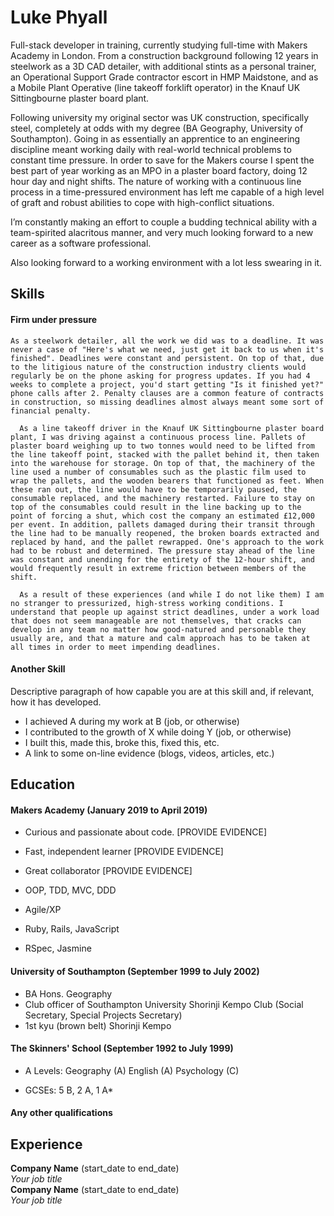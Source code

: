 # Luke Phyall #

Full-stack developer in training, currently studying full-time with Makers Academy in London. From a construction background following 12 years in steelwork as a 3D CAD detailer, with additional stints as a personal trainer, an Operational Support Grade contractor escort in HMP Maidstone, and as a Mobile Plant Operative (line takeoff forklift operator) in the Knauf UK Sittingbourne plaster board plant.

Following university my original sector was UK construction, specifically steel, completely at odds with my degree (BA Geography, University of Southampton). Going in as essentially an apprentice to an engineering discipline meant working daily with real-world technical problems to constant time pressure. In order to save for the Makers course I spent the best part of year working as an MPO in a plaster board factory, doing 12 hour day and night shifts. The nature of working with a continuous line process in a time-pressured environment has left me capable of a high level of graft and robust abilities to cope with high-conflict situations.

I’m constantly making an effort to couple a budding technical ability with a team-spirited alacritous manner, and very much looking forward to a new career as a software professional.

Also looking forward to a working environment with a lot less swearing in it.

## Skills

#### Firm under pressure

    As a steelwork detailer, all the work we did was to a deadline. It was never a case of "Here's what we need, just get it back to us when it's finished". Deadlines were constant and persistent. On top of that, due to the litigious nature of the construction industry clients would regularly be on the phone asking for progress updates. If you had 4 weeks to complete a project, you'd start getting "Is it finished yet?" phone calls after 2. Penalty clauses are a common feature of contracts in construction, so missing deadlines almost always meant some sort of financial penalty.

      As a line takeoff driver in the Knauf UK Sittingbourne plaster board plant, I was driving against a continuous process line. Pallets of plaster board weighing up to two tonnes would need to be lifted from the line takeoff point, stacked with the pallet behind it, then taken into the warehouse for storage. On top of that, the machinery of the line used a number of consumables such as the plastic film used to wrap the pallets, and the wooden bearers that functioned as feet. When these ran out, the line would have to be temporarily paused, the consumable replaced, and the machinery restarted. Failure to stay on top of the consumables could result in the line backing up to the point of forcing a shut, which cost the company an estimated £12,000 per event. In addition, pallets damaged during their transit through the line had to be manually reopened, the broken boards extracted and replaced by hand, and the pallet rewrapped. One's approach to the work had to be robust and determined. The pressure stay ahead of the line was constant and unending for the entirety of the 12-hour shift, and would frequently result in extreme friction between members of the shift.

      As a result of these experiences (and while I do not like them) I am no stranger to pressurized, high-stress working conditions. I understand that people up against strict deadlines, under a work load that does not seem manageable are not themselves, that cracks can develop in any team no matter how good-natured and personable they usually are, and that a mature and calm approach has to be taken at all times in order to meet impending deadlines. 

#### Another Skill

Descriptive paragraph of how capable you are at this skill and, if relevant, how it has developed.

- I achieved A during my work at B (job, or otherwise)
- I contributed to the growth of X while doing Y (job, or otherwise)
- I built this, made this, broke this, fixed this, etc.
- A link to some on-line evidence (blogs, videos, articles, etc.)

## Education

#### Makers Academy (January 2019 to April 2019)

- Curious and passionate about code. [PROVIDE EVIDENCE]
- Fast, independent learner [PROVIDE EVIDENCE]
- Great collaborator [PROVIDE EVIDENCE]

- OOP, TDD, MVC, DDD
- Agile/XP
- Ruby, Rails, JavaScript
- RSpec, Jasmine

#### University of Southampton (September 1999 to July 2002)

- BA Hons. Geography
- Club officer of Southampton University Shorinji Kempo Club (Social Secretary, Special Projects Secretary)
- 1st kyu (brown belt) Shorinji Kempo

#### The Skinners' School (September 1992 to July 1999)

- A Levels:
  Geography (A)
  English (A)
  Psychology (C)

- GCSEs:
  5 B, 2 A, 1 A*

#### Any other qualifications

## Experience

**Company Name** (start_date to end_date)    
*Your job title*  
**Company Name** (start_date to end_date)   
*Your job title*  
